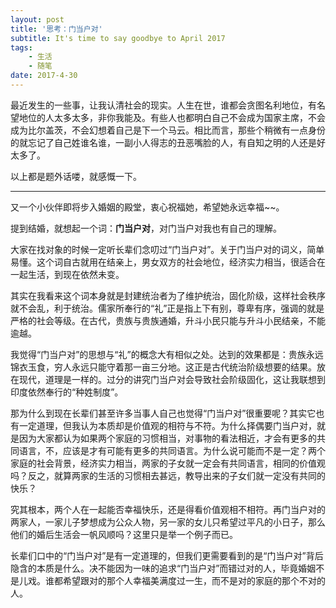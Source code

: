 ```yaml
---
layout: post
title: '思考：门当户对'
subtitle: It's time to say goodbye to April 2017 
tags: 
    - 生活
    - 随笔
date: 2017-4-30
---
```


最近发生的一些事，让我认清社会的现实。人生在世，谁都会贪图名利地位，有名望地位的人太多太多，非你我能及。有些人也都明白自己不会成为国家主席，不会成为比尔盖茨，不会幻想着自己是下一个马云。相比而言，那些个稍微有一点身份的就忘记了自己姓谁名谁，一副小人得志的丑恶嘴脸的人，有自知之明的人还是好太多了。

以上都是题外话喽，就感慨一下。

------
又一个小伙伴即将步入婚姻的殿堂，衷心祝福她，希望她永远幸福~~。

提到结婚，就想起一个词：**门当户对**，对门当户对我也有自己的理解。

大家在找对象的时候一定听长辈们念叨过“门当户对”。关于门当户对的词义，简单易懂。这个词自古就用在结亲上，男女双方的社会地位，经济实力相当，很适合在一起生活，到现在依然未变。

其实在我看来这个词本身就是封建统治者为了维护统治，固化阶级，这样社会秩序就不会乱，利于统治。儒家所奉行的“礼”正是指上下有别，尊卑有序，强调的就是严格的社会等级。在古代，贵族与贵族通婚，升斗小民只能与升斗小民结亲，不能逾越。

我觉得“门当户对”的思想与“礼”的概念大有相似之处。达到的效果都是：贵族永远锦衣玉食，穷人永远只能守着那一亩三分地。这正是古代统治阶级想要的结果。放在现代，道理是一样的。过分的讲究门当户对会导致社会阶级固化，这让我联想到印度依然奉行的“种姓制度”。

那为什么到现在长辈们甚至许多当事人自己也觉得“门当户对”很重要呢？其实它也有一定道理，但我认为本质却是价值观的相符与不符。为什么择偶要门当户对，就是因为大家都认为如果两个家庭的习惯相当，对事物的看法相近，才会有更多的共同语言，不，应该是才有可能有更多的共同语言。为什么说可能而不是一定？两个家庭的社会背景，经济实力相当，两家的子女就一定会有共同语言，相同的价值观吗？反之，就算两家的生活的习惯相去甚远，教导出来的子女们就一定没有共同的快乐？

究其根本，两个人在一起能否幸福快乐，还是得看价值观相不相符。再门当户对的两家人，一家儿子梦想成为公众人物，另一家的女儿只希望过平凡的小日子，那么他们的婚后生活会一帆风顺吗？这里只是举一个例子而已。

长辈们口中的“门当户对”是有一定道理的，但我们更需要看到的是“门当户对”背后隐含的本质是什么。决不能因为一味的追求“门当户对”而错过对的人，毕竟婚姻不是儿戏。谁都希望跟对的那个人幸福美满度过一生，而不是对的家庭的那个不对的人。